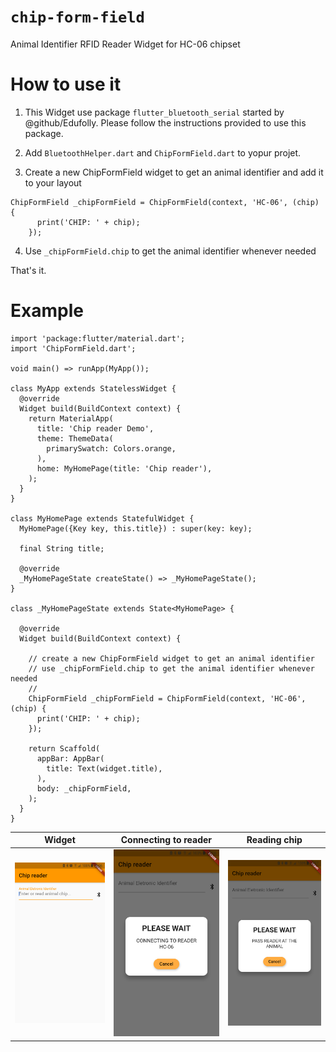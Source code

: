 # `chip-form-field`
Animal Identifier RFID Reader Widget for HC-06 chipset

# How to use it
1. This Widget use package `flutter_bluetooth_serial` started by @github/Edufolly. Please follow the instructions provided to use this package.

2. Add `BluetoothHelper.dart` and `ChipFormField.dart` to yopur projet.

3. Create a new ChipFormField widget to get an animal identifier and add it to your layout
```
ChipFormField _chipFormField = ChipFormField(context, 'HC-06', (chip) {
      print('CHIP: ' + chip);
    });
```

4. Use `_chipFormField.chip` to get the animal identifier whenever needed

That's it.

# Example
```
import 'package:flutter/material.dart';
import 'ChipFormField.dart';

void main() => runApp(MyApp());

class MyApp extends StatelessWidget {
  @override
  Widget build(BuildContext context) {
    return MaterialApp(
      title: 'Chip reader Demo',
      theme: ThemeData(
        primarySwatch: Colors.orange,
      ),
      home: MyHomePage(title: 'Chip reader'),
    );
  }
}

class MyHomePage extends StatefulWidget {
  MyHomePage({Key key, this.title}) : super(key: key);

  final String title;

  @override
  _MyHomePageState createState() => _MyHomePageState();
}

class _MyHomePageState extends State<MyHomePage> {

  @override
  Widget build(BuildContext context) {

    // create a new ChipFormField widget to get an animal identifier
    // use _chipFormField.chip to get the animal identifier whenever needed
    //
    ChipFormField _chipFormField = ChipFormField(context, 'HC-06', (chip) {
      print('CHIP: ' + chip);
    });

    return Scaffold(
      appBar: AppBar(
        title: Text(widget.title),
      ),
      body: _chipFormField,
    );
  }
}
```

Widget |  Connecting to reader  |  Reading chip  |
:---:|:---:|:---:|
![](https://github.com/vrealinho/chip-form-field/blob/master/screenshots/screen1.png?raw=true)  |  ![](https://github.com/vrealinho/chip-form-field/blob/master/screenshots/screen2.png?raw=true)  |  ![](https://github.com/vrealinho/chip-form-field/blob/master/screenshots/screen4.png?raw=true)

